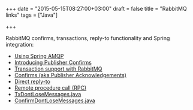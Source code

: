 +++
date = "2015-05-15T08:27:00+03:00"
draft = false
title = "RabbitMQ links"
tags = ["Java"]

+++

RabbitMQ confirms, transactions, reply-to functionality and Spring integration:

* [Using Spring AMQP](http://docs.spring.io/spring-amqp/reference/html/amqp.html)
* [Introducing Publisher Confirms](http://www.rabbitmq.com/blog/2011/02/10/introducing-publisher-confirms/)
* [Transaction support with RabbitMQ](https://kishanthan.wordpress.com/2013/05/05/transaction-support-with-rabbitmq/)
* [Confirms (aka Publisher Acknowledgements)](http://www.rabbitmq.com/confirms.html)
* [Direct reply-to](http://www.rabbitmq.com/direct-reply-to.html)
* [Remote procedure call (RPC)](http://www.rabbitmq.com/tutorials/tutorial-six-java.html)
* [TxDontLoseMessages.java](https://gist.github.com/scvalex/613157)
* [ConfirmDontLoseMessages.java](https://raw.githubusercontent.com/rabbitmq/rabbitmq-java-client/master/test/src/com/rabbitmq/examples/ConfirmDontLoseMessages.java)
